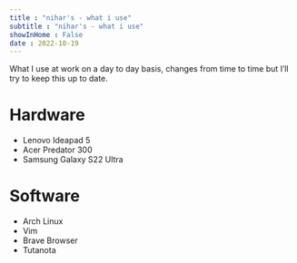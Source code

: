 ```yaml
---
title : "nihar's - what i use"
subtitle : "nihar's - what i use"
showInHome : False
date : 2022-10-19
---
```

            
What I use at work on a day to day basis, changes from time to time but I’ll try to keep this up to date.

# Hardware

* Lenovo Ideapad 5
* Acer Predator 300
* Samsung Galaxy S22 Ultra

# Software

* Arch Linux
* Vim
* Brave Browser
* Tutanota
